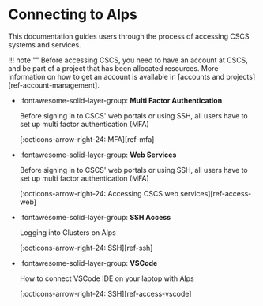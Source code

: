 # Connecting to Alps

This documentation guides users through the process of accessing CSCS systems and services.

!!! note ""
    Before accessing CSCS, you need to have an account at CSCS, and be part of a project that has been allocated resources.
    More information on how to get an account is available in [accounts and projects][ref-account-management].

<div class="grid cards" markdown>

-   :fontawesome-solid-layer-group: __Multi Factor Authentication__

    Before signing in to CSCS' web portals or using SSH, all users have to set up multi factor authentication (MFA)

    [:octicons-arrow-right-24: MFA][ref-mfa]

-   :fontawesome-solid-layer-group: __Web Services__

    Before signing in to CSCS' web portals or using SSH, all users have to set up multi factor authentication (MFA)

    [:octicons-arrow-right-24: Accessing CSCS web services][ref-access-web]

-   :fontawesome-solid-layer-group: __SSH Access__

    Logging into Clusters on Alps

    [:octicons-arrow-right-24: SSH][ref-ssh]

-   :fontawesome-solid-layer-group: __VSCode__

    How to connect VSCode IDE on your laptop with Alps

    [:octicons-arrow-right-24: SSH][ref-access-vscode]

</div>
